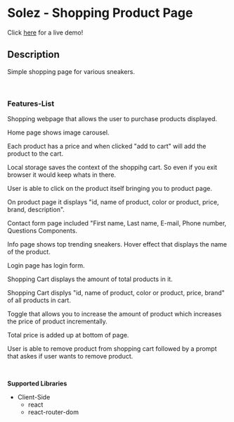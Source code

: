 # Solez - Shopping Product Page

Click [here](https://solez-shop.surge.sh/) for a live demo!
&nbsp;
&nbsp;

## Description

Simple shopping page for various sneakers.

&nbsp;
&nbsp;

### Features-List

Shopping webpage that allows the user to purchase products displayed.

Home page shows image carousel.

Each product has a price and when clicked "add to cart" will add the product to the cart.

Local storage saves the context of the shoppihg cart. So even if you exit browser it would keep whats in there.

User is able to click on the product itself bringing you to product page.

On product page it displays "id, name of product, color or product, price, brand, description".

Contact form page included "First name, Last name, E-mail, Phone number, Questions Components.

Info page shows top trending sneakers. Hover effect that displays the name of the product.

Login page has login form.

Shopping Cart displays the amount of total products in it.

Shopping Cart displys "id, name of product, color or product, price, brand" of all products in cart.

Toggle that allows you to increase the amount of product which increases the price of product incrementally.

Total price is added up at bottom of page.

User is able to remove product from shopping cart followed by a prompt that askes if user wants to remove product.

&nbsp;
&nbsp;

**Supported Libraries**

- Client-Side
  - react
  - react-router-dom
